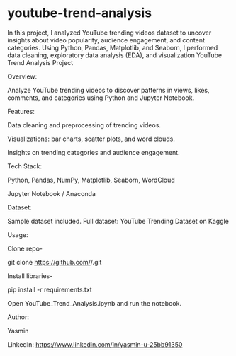 # youtube-trend-analysis
In this project, I analyzed YouTube trending videos dataset to uncover insights about video popularity, audience engagement, and content categories. Using Python, Pandas, Matplotlib, and Seaborn, I performed data cleaning, exploratory data analysis (EDA), and visualization
YouTube Trend Analysis Project

Overview:

Analyze YouTube trending videos to discover patterns in views, likes, comments, and categories using Python and Jupyter Notebook.

Features:

Data cleaning and preprocessing of trending videos.

Visualizations: bar charts, scatter plots, and word clouds.

Insights on trending categories and audience engagement.

Tech Stack:

Python, Pandas, NumPy, Matplotlib, Seaborn, WordCloud

Jupyter Notebook / Anaconda

Dataset:

Sample dataset included. Full dataset: YouTube Trending Dataset on Kaggle

Usage:

Clone repo-

git clone https://github.com/<your-username>/<repo-name>.git


Install libraries-

pip install -r requirements.txt


Open YouTube_Trend_Analysis.ipynb and run the notebook.

Author:

Yasmin

LinkedIn: https://www.linkedin.com/in/yasmin-u-25bb91350
